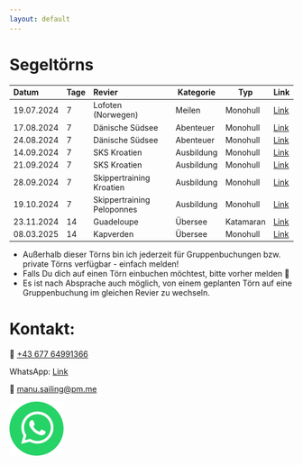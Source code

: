 ```yaml
---
layout: default
---
```


<!-- Text can be **bold**, _italic_, or ~~strikethrough~~.

[Link to another page](./another-page.html).

There should be whitespace between paragraphs.

There should be whitespace between paragraphs. We recommend including a README, or a file with information about your project.

# Header 1

This is a normal paragraph following a header. GitHub is a code hosting platform for version control and collaboration. It lets you and others work together on projects from anywhere.

## Header 2

> This is a blockquote following a header.
>
> When something is important enough, you do it even if the odds are not in your favor.

### Header 3

```js
// Javascript code with syntax highlighting.
var fun = function lang(l) {
  dateformat.i18n = require('./lang/' + l)
  return true;
}
```

```ruby
# Ruby code with syntax highlighting
GitHubPages::Dependencies.gems.each do |gem, version|
  s.add_dependency(gem, "= #{version}")
end
```

#### Header 4

*   This is an unordered list following a header.
*   This is an unordered list following a header.
*   This is an unordered list following a header.

##### Header 5

1.  This is an ordered list following a header.
2.  This is an ordered list following a header.
3.  This is an ordered list following a header.

-->


# Segeltörns

| Datum        | Tage  | Revier                     | Kategorie  | Typ      | Link |
|:-------------|:------|:---------------------------|------------|----------|---------------------------------------------------------------------------|
| 19.07.2024   | 7     | Lofoten (Norwegen)         | Meilen     | Monohull  | [Link](https://join-the-crew.com/de/touren/segeln-lofoten)                |
| 17.08.2024   | 7     | Dänische Südsee            | Abenteuer  | Monohull  | [Link](https://join-the-crew.com/de/touren/mitsegeln-ostsee)              |
| 24.08.2024   | 7     | Dänische Südsee            | Abenteuer  | Monohull  | [Link](https://join-the-crew.com/de/touren/mitsegeln-ostsee)              |
| 14.09.2024   | 7     | SKS Kroatien               | Ausbildung | Monohull  | [Link](https://join-the-crew.com/de/touren/sks-ausbildungstoern-kroatien) |
| 21.09.2024   | 7     | SKS Kroatien               | Ausbildung | Monohull  | [Link](https://join-the-crew.com/de/touren/sks-ausbildungstoern-kroatien) |
| 28.09.2024   | 7     | Skippertraining Kroatien   | Ausbildung | Monohull |  [Link](https://join-the-crew.com/de/touren/skippertraining-kroatien)      |
| 19.10.2024   | 7     | Skippertraining Peloponnes | Ausbildung | Monohull |  [Link](https://join-the-crew.com/de/touren/skippertraining-griechenland)  |
| 23.11.2024   | 14    | Guadeloupe                 | Übersee    | Katamaran | [Link](https://join-the-crew.com/de/touren/mitsegeln-karibik)             |
| 08.03.2025   | 14    | Kapverden                  | Übersee    | Monohull  | [Link](https://join-the-crew.com/de/touren/segeln-kapverden)             |

* Außerhalb dieser Törns bin ich jederzeit für Gruppenbuchungen bzw. private Törns verfügbar - einfach melden!
* Falls Du dich auf einen Törn einbuchen möchtest, bitte vorher melden 🙂
* Es ist nach Absprache auch möglich, von einem geplanten Törn auf eine Gruppenbuchung im gleichen Revier zu wechseln.

# Kontakt:

📱 [+43 677 64991366](tel:+4367764991366)

WhatsApp: [Link](https://wa.me/message/EXGJQQVNCYIII1)

📧 [manu.sailing@pm.me](mailto:manu.sailing@pm.me)


![Alt text](assets/img/WhatsApp.svg?raw=true&sanitize=true "Optional Title")

<!--

### Here is an unordered list:

*   Item foo
*   Item bar
*   Item baz
*   Item zip

### And an ordered list:

1.  Item one
1.  Item two
1.  Item three
1.  Item four

### And a nested list:

- level 1 item
  - level 2 item
  - level 2 item
    - level 3 item
    - level 3 item
- level 1 item
  - level 2 item
  - level 2 item
  - level 2 item
- level 1 item
  - level 2 item
  - level 2 item
- level 1 item

### Small image

![Octocat](https://github.githubassets.com/images/icons/emoji/octocat.png)

### Large image

![Branching](https://guides.github.com/activities/hello-world/branching.png)


### Definition lists can be used with HTML syntax.

<dl>
<dt>Name</dt>
<dd>Godzilla</dd>
<dt>Born</dt>
<dd>1952</dd>
<dt>Birthplace</dt>
<dd>Japan</dd>
<dt>Color</dt>
<dd>Green</dd>
</dl>

```
Long, single-line code blocks should not wrap. They should horizontally scroll if they are too long. This line should be long enough to demonstrate this.
```

```
The final element.
```
-->
